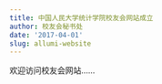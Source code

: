 ```yaml
---
title: 中国人民大学统计学院校友会网站成立
author: 校友会秘书处
date: '2017-04-01'
slug: allumi-website
---
```


欢迎访问校友会网站……
